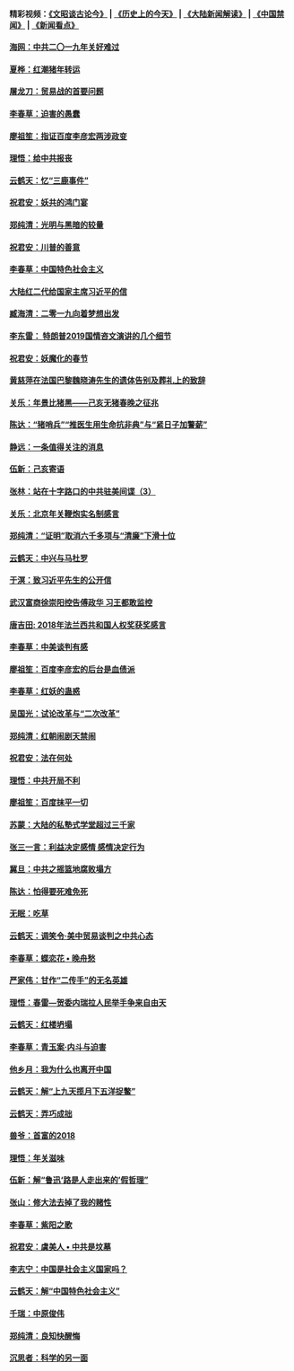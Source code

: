 #### 精彩视频：[《文昭谈古论今》](http://45.76.195.252/wenzhao) | [《历史上的今天》](http://45.76.195.252/today-in-history) | [《大陆新闻解读》](http://45.76.195.252/ntdtv-comedy) | [《中国禁闻》](http://45.76.195.252/ntdtv-news) | [《新闻看点》](http://45.76.195.252/news-insight) 

 #### [海网：中共二〇一九年关好难过](../pages/nsc993/n11041415.md?t=02131357) 

#### [夏桦：红潮猪年转运](../pages/nsc993/n11041337.md?t=02131357) 

#### [屠龙刀：贸易战的首要问题](../pages/nsc993/n11040283.md?t=02131357) 

#### [李春草：迫害的愚蠢](../pages/nsc993/n11036601.md?t=02131357) 

#### [廖祖笙：指证百度李彦宏两涉政变](../pages/nsc993/n11036579.md?t=02131357) 

#### [理悟：给中共报丧](../pages/nsc993/n11036501.md?t=02131357) 

#### [云鹤天：忆“三鹿事件”](../pages/nsc993/n11036466.md?t=02131357) 

#### [祝君安：妖共的鸿门宴](../pages/nsc993/n11035387.md?t=02131357) 

#### [郑纯清：光明与黑暗的较量](../pages/nsc993/n11035337.md?t=02131357) 

#### [祝君安：川普的善意](../pages/nsc993/n11032077.md?t=02131357) 

#### [李春草：中国特色社会主义](../pages/nsc993/n11032132.md?t=02131357) 

#### [大陆红二代给国家主席习近平的信](../pages/nsc993/n11031995.md?t=02131357) 

#### [臧海清：二零一九向着梦想出发](../pages/nsc993/n11031959.md?t=02131357) 

#### [李东雷： 特朗普2019国情咨文演讲的几个细节](../pages/nsc993/n11031943.md?t=02131357) 

#### [祝君安：妖魔化的春节](../pages/nsc993/n11031747.md?t=02131357) 

#### [黄慈萍在法国巴黎魏晓涛先生的遗体告别及葬礼上的致辞](../pages/nsc993/n11031419.md?t=02131357) 

#### [关乐：年景比猪黑——己亥无猪春晚之征兆](../pages/nsc993/n11031494.md?t=02131357) 

#### [陈达：“猪哨兵”“推医生用生命抗非典”与“紧日子加警薪”](../pages/nsc993/n11027746.md?t=02131357) 

#### [静远：一条值得关注的消息](../pages/nsc993/n11024470.md?t=02131357) 

#### [伍新：己亥寄语](../pages/nsc993/n11024543.md?t=02131357) 

#### [张林：站在十字路口的中共驻美间谍（3）](../pages/nsc993/n11023043.md?t=02131357) 

#### [关乐：北京年关鞭炮实名制感言](../pages/nsc993/n11022630.md?t=02131357) 

#### [郑纯清：“证明”取消六千多项与“清廉”下滑十位](../pages/nsc993/n11022638.md?t=02131357) 

#### [云鹤天：中兴与马杜罗](../pages/nsc993/n11022620.md?t=02131357) 

#### [于溟：致习近平先生的公开信](../pages/nsc993/n11022593.md?t=02131357) 

#### [武汉富商徐崇阳控告傅政华 习王都敢监控](../pages/nsc993/n11022212.md?t=02131357) 

#### [唐吉田: 2018年法兰西共和国人权奖获奖感言](../pages/nsc993/n11021537.md?t=02131357) 

#### [李春草：中美谈判有感](../pages/nsc993/n11019776.md?t=02131357) 

#### [廖祖笙：百度李彦宏的后台是血债派](../pages/nsc993/n11019767.md?t=02131357) 

#### [李春草：红妖的蛊惑](../pages/nsc993/n11017095.md?t=02131357) 

#### [吴国光：试论改革与“二次改革”](../pages/nsc993/n11017055.md?t=02131357) 

#### [郑纯清：红朝闹剧天禁闹](../pages/nsc993/n11017030.md?t=02131357) 

#### [祝君安：法在何处](../pages/nsc993/n11017021.md?t=02131357) 

#### [理悟：中共开局不利](../pages/nsc993/n11016938.md?t=02131357) 

#### [廖祖笙：百度抹平一切](../pages/nsc993/n11014925.md?t=02131357) 

#### [苏蒙：大陆的私塾式学堂超过三千家](../pages/nsc993/n11014334.md?t=02131357) 

#### [张三一言：利益决定感情 感情决定行为](../pages/nsc993/n11012463.md?t=02131357) 

#### [冀旦：中共之摇篮地腐败塌方](../pages/nsc993/n11009533.md?t=02131357) 

#### [陈达：怕得要死难免死](../pages/nsc993/n11009520.md?t=02131357) 

#### [无眠：吃草](../pages/nsc993/n11007940.md?t=02131357) 

#### [云鹤天：调笑令‧美中贸易谈判之中共心态](../pages/nsc993/n11007670.md?t=02131357) 

#### [李春草：蝶恋花  •  晚舟愁](../pages/nsc993/n11006605.md?t=02131357) 

#### [严家伟：甘作“二传手”的无名英雄](../pages/nsc993/n11005340.md?t=02131357) 

#### [理悟：春雷—贺委内瑞拉人民举手争来自由天](../pages/nsc993/n11005334.md?t=02131357) 

#### [云鹤天：红楼坍塌](../pages/nsc993/n11005318.md?t=02131357) 

#### [李春草：青玉案·内斗与迫害](../pages/nsc993/n11005306.md?t=02131357) 

#### [他乡月：我为什么也离开中国](../pages/nsc993/n11003553.md?t=02131357) 

#### [云鹤天：解“上九天揽月下五洋捉鳖”](../pages/nsc993/n11000750.md?t=02131357) 

#### [云鹤天：弄巧成拙](../pages/nsc993/n11000722.md?t=02131357) 

#### [兽爷：首富的2018](../pages/nsc993/n11000693.md?t=02131357) 

#### [理悟：年关滋味](../pages/nsc993/n10998847.md?t=02131357) 

#### [伍新：解“鲁迅‘路是人走出来的’假哲理”](../pages/nsc993/n10998777.md?t=02131357) 

#### [张山：修大法去掉了我的赌性](../pages/nsc993/n10997702.md?t=02131357) 

#### [李春草：紫阳之歌](../pages/nsc993/n10997679.md?t=02131357) 

#### [祝君安：虞美人 • 中共是坟墓](../pages/nsc993/n10996090.md?t=02131357) 

#### [李志宁：中国是社会主义国家吗？](../pages/nsc993/n10996097.md?t=02131357) 

#### [云鹤天：解“中国特色社会主义”](../pages/nsc993/n10996043.md?t=02131357) 

#### [千瑞：中原俊伟](../pages/nsc993/n10995401.md?t=02131357) 

#### [郑纯清：良知快醒悔](../pages/nsc993/n10995385.md?t=02131357) 

#### [沉思者：科学的另一面](../pages/nsc993/n10996074.md?t=02131357) 

